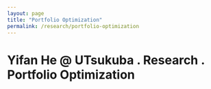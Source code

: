 ```yaml
---
layout: page
title: "Portfolio Optimization"
permalink: /research/portfolio-optimization
---
```


# Yifan He @ UTsukuba . Research . Portfolio Optimization
